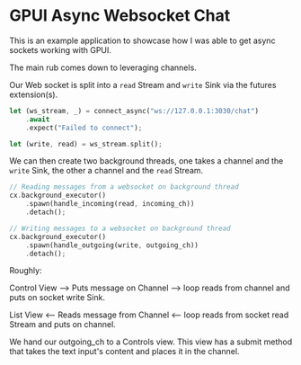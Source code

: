 # GPUI Async Websocket Chat

This is an example application to showcase how I was able to get async sockets working with GPUI.

The main rub comes down to leveraging channels.

Our Web socket is split into a `read` Stream and `write` Sink via the futures extension(s).

```rs
let (ws_stream, _) = connect_async("ws://127.0.0.1:3030/chat")
    .await
    .expect("Failed to connect");

let (write, read) = ws_stream.split();
```

We can then create two background threads, one takes a channel and the `write` Sink,
the other a channel and the `read` Stream.

```rs
// Reading messages from a websocket on background thread
cx.background_executor()
    .spawn(handle_incoming(read, incoming_ch))
    .detach();

// Writing messages to a websocket on background thread
cx.background_executor()
    .spawn(handle_outgoing(write, outgoing_ch))
    .detach();
```

Roughly:

Control View --> Puts message on Channel --> loop reads from channel and puts on socket write Sink.

List View <-- Reads message from Channel <-- loop reads from socket read Stream and puts on channel.

We hand our outgoing_ch to a Controls view.
This view has a submit method that takes the text input's content and places it in the channel.
